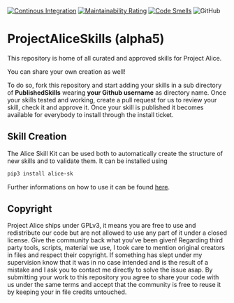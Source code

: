 [![Continous Integration](https://gitlab.com/ToolboxBodensee/ProjectAliceSkills/badges/master/pipeline.svg)](https://gitlab.com/ToolboxBodensee/ProjectAliceSkills/pipelines)
[![Maintainability Rating](https://sonarcloud.io/api/project_badges/measure?project=project-alice-assistant_ProjectAliceSkills&metric=sqale_rating)](https://sonarcloud.io/dashboard?id=project-alice-assistant_ProjectAliceSkills)
[![Code Smells](https://sonarcloud.io/api/project_badges/measure?project=project-alice-assistant_ProjectAliceSkills&metric=code_smells)](https://sonarcloud.io/dashboard?id=project-alice-assistant_ProjectAliceSkills)
![GitHub](https://img.shields.io/github/license/project-alice-assistant/ProjectAliceSkills)

# ProjectAliceSkills (alpha5)

This repository is home of all curated and approved skills for Project Alice.

You can share your own creation as well!

To do so, fork this repository and start adding your skills in a sub directory of **PublishedSkills** wearing **your Github username** as directory name. Once your skills tested and working, create a pull request for us to review your skill, check it and approve it. Once your skill is published it becomes available for everybody to install through the install ticket.

## Skill Creation
The Alice Skill Kit can be used both to automatically create the structure of new skills and to validate them.
It can be installed using 
```bash
pip3 install alice-sk
```
Further informations on how to use it can be found [here](https://github.com/project-alice-assistant/ProjectAliceSkillKit).


## Copyright
Project Alice ships under GPLv3, it means you are free to use and redistribute our code but are not allowed to use any part of it under a closed license. Give the community back what you've been given!
Regarding third party tools, scripts, material we use, I took care to mention original creators in files and respect their copyright. If something has slept under my supervision know that it was in no case intended and is the result of a mistake and I ask you to contact me directly to solve the issue asap.
By submitting your work to this repository you agree to share your code with us under the same terms and accept that the community is free to reuse it by keeping your in file credits untouched.
